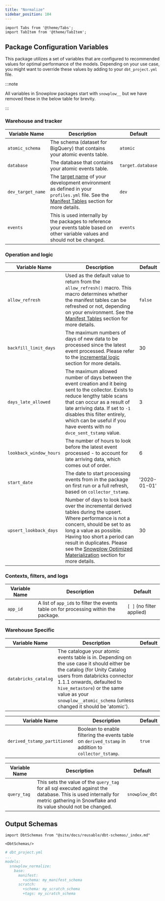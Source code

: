 ```yaml
---
title: "Normalize"
sidebar_position: 104
---
```


```mdx-code-block
import Tabs from '@theme/Tabs';
import TabItem from '@theme/TabItem';
```

## Package Configuration Variables

This package utilizes a set of variables that are configured to recommended values for optimal performance of the models. Depending on your use case, you might want to override these values by adding to your `dbt_project.yml` file.

:::note

All variables in Snowplow packages start with `snowplow__` but we have removed these in the below table for brevity.

:::

### Warehouse and tracker 
| Variable Name     | Description                                                                                                                                                                                                                                                                        | Default           |
| ----------------- | ---------------------------------------------------------------------------------------------------------------------------------------------------------------------------------------------------------------------------------------------------------------------------------- | ----------------- |
| `atomic_schema`   | The schema (dataset for BigQuery) that contains your atomic events table.                                                                                                                                                                                                          | `atomic`          |
| `database`        | The database that contains your atomic events table.                                                                                                                                                                                                                               | `target.database` |
| `dev_target_name` | The [target name](https://docs.getdbt.com/reference/profiles.yml) of your development environment as defined in your `profiles.yml` file. See the [Manifest Tables](/docs/modeling-your-data/modeling-your-data-with-dbt/dbt-operation/index.md#manifest-tables) section for more details. | `dev`             |
| `events`          | This is used internally by the packages to reference your events table based on other variable values and should not be changed.                                                                                                                                                   | `events`          |

### Operation and logic
| Variable Name           | Description                                                                                                                                                                                                                                                                                                                                                                                                      | Default      |
| ----------------------- | ---------------------------------------------------------------------------------------------------------------------------------------------------------------------------------------------------------------------------------------------------------------------------------------------------------------------------------------------------------------------------------------------------------------- | ------------ |
| `allow_refresh`         | Used as the default value to return from the `allow_refresh()` macro. This macro determines whether the manifest tables can be refreshed or not, depending on your environment. See the [Manifest Tables](/docs/modeling-your-data/modeling-your-data-with-dbt/dbt-operation/index.md#manifest-tables) section for more details.                                                                                         | `false`      |
| `backfill_limit_days`   | The maximum numbers of days of new data to be processed since the latest event processed. Please refer to the [incremental logic](/docs/modeling-your-data/modeling-your-data-with-dbt/dbt-advanced-usage/dbt-incremental-logic/index.md#identification-of-events-to-process) section for more details.                                                                                                                  | 30           |
| `days_late_allowed`     | The maximum allowed number of days between the event creation and it being sent to the collector. Exists to reduce lengthy table scans that can occur as a result of late arriving data. If set to `-1` disables this filter entirely, which can be useful if you have events with no `dvce_sent_tstamp` value.                                                                                                  | 3            |
| `lookback_window_hours` | The number of hours to look before the latest event processed - to account for late arriving data, which comes out of order.                                                                                                                                                                                                                                                                                     | 6            |
| `start_date`            | The date to start processing events from in the package on first run or a full refresh, based on `collector_tstamp`.                                                                                                                                                                                                                                                                                             | '2020-01-01' |
| `upsert_lookback_days`  | Number of days to look back over the incremental derived tables during the upsert. Where performance is not a concern, should be set to as long a value as possible. Having too short a period can result in duplicates. Please see the [Snowplow Optimized Materialization](/docs/modeling-your-data/modeling-your-data-with-dbt/dbt-advanced-usage/dbt-incremental-materialization/index.md) section for more details. | 30           |

### Contexts, filters, and logs
| Variable Name | Description                                                                          | Default                   |
| ------------- | ------------------------------------------------------------------------------------ | ------------------------- |
| `app_id`      | A list of `app_id`s to filter the events table on for processing within the package. | `[ ]` (no filter applied) |

### Warehouse Specific 

<Tabs groupId="warehouse" queryString>
<TabItem value="databricks" label="Databricks" default>

| Variable Name        | Description                                                                                                                                                                                                                                                                                          | Default |
| -------------------- | ---------------------------------------------------------------------------------------------------------------------------------------------------------------------------------------------------------------------------------------------------------------------------------------------------- | ------- |
| `databricks_catalog` | The catalogue your atomic events table is in. Depending on the use case it should either be the catalog (for Unity Catalog users from databricks connector 1.1.1 onwards, defaulted to `hive_metastore`) or the same value as your `snowplow__atomic_schema` (unless changed it should be 'atomic'). |         |

</TabItem>
<TabItem value="bigquery" label="Bigquery" default>

| Variable Name                | Description                                                                                         | Default |
| ---------------------------- | --------------------------------------------------------------------------------------------------- | ------- |
| `derived_tstamp_partitioned` | Boolean to enable filtering the events table on `derived_tstamp` in addition to `collector_tstamp`. | `true`  |

</TabItem>
<TabItem value="snowflake" label="Snowflake" default>

| Variable Name | Description                                                                                                                                                                    | Default        |
| ------------- | ------------------------------------------------------------------------------------------------------------------------------------------------------------------------------ | -------------- |
| `query_tag`   | This sets the value of the `query_tag` for all sql executed against the database. This is used internally for metric gathering in Snowflake and its value should not be changed. | `snowplow_dbt` |

</TabItem>
</Tabs>

## Output Schemas
```mdx-code-block
import DbtSchemas from "@site/docs/reusable/dbt-schemas/_index.md"

<DbtSchemas/>
```

```yml
# dbt_project.yml
...
models:
  snowplow_normalize:
    base:
      manifest:
        +schema: my_manifest_schema
      scratch:
        +schema: my_scratch_schema
        +tags: my_scratch_schema
```
